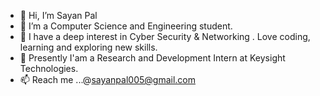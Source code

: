 - 👋 Hi, I’m Sayan Pal
- 👀 I’m a Computer Science and Engineering student.
- 🌱 I have a deep interest in Cyber Security & Networking . Love coding, learning and exploring new skills.
- 💞️ Presently I'am a Research and Development Intern at Keysight Technologies.
- 📫 Reach me ...@sayanpal005@gmail.com

<!---
Sayanpal005/Sayanpal005 is a ✨ special ✨ repository because its `README.md` (this file) appears on your GitHub profile.
You can click the Preview link to take a look at your changes.
--->
